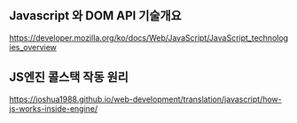 ## Javascript 와 DOM API 기술개요

https://developer.mozilla.org/ko/docs/Web/JavaScript/JavaScript_technologies_overview


## JS엔진 콜스택 작동 원리  
https://joshua1988.github.io/web-development/translation/javascript/how-js-works-inside-engine/
